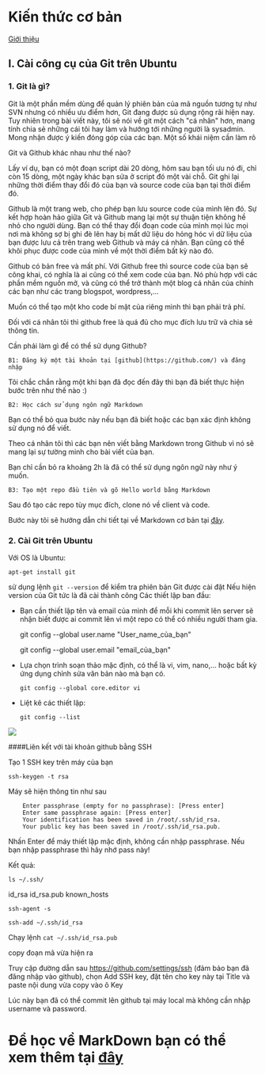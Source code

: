 # Kiến thức cơ bản 
[Giới thiệu](https://github.com/Phuc-gif051/markDown/blob/main/demo.md#%C4%91%E1%BB%83-h%E1%BB%8Dc-v%E1%BB%81-markdown-b%E1%BA%A1n-c%C3%B3-th%E1%BB%83-xem-th%C3%AAm-t%E1%BA%A1i-%C4%91%C3%A2y)
## I. Cài công cụ của Git trên Ubuntu 
### 1. Git là gì?
Git là một phần mềm dùng để quản lý phiên bản của mã nguồn tương tự như SVN nhưng có nhiều ưu điểm hơn, Git đang được sủ dụng rộng rãi hiện nay. Tuy nhiên trong bài viết này, tôi sẽ nói về git một cách "cá nhân" hơn, mang tính chia sẻ những cái tôi hay làm và hướng tới những người là sysadmin. Mong nhận được ý kiến đóng góp của các bạn.
Một số khái niệm cần làm rõ

Git và Github khác nhau như thế nào?

Lấy ví dụ, bạn có một đoạn script dài 20 dòng, hôm sau bạn tối ưu nó đi, chỉ còn 15 dòng, một ngày khác bạn sửa ở script đó một vài chỗ. Git ghi lại những thời điểm thay đổi đó của bạn và source code của bạn tại thời điểm đó.

Github là một trang web, cho phép bạn lưu source code của mình lên đó. Sự kết hợp hoàn hảo giữa Git và Github mang lại một sự thuận tiện không hề nhỏ cho người dùng. Bạn có thể thay đổi đoạn code của mình mọi lúc mọi nơi mà không sợ bị ghi đè lên hay bị mất dữ liệu do hỏng hóc vì dữ liệu của bạn được lưu cả trên trang web Github và máy cá nhân. Bạn cũng có thể khôi phục được code của mình về một thời điểm bất kỳ nào đó.

Github có bản free và mất phí. Với Github free thì source code của bạn sẽ công khai, có nghĩa là ai cũng có thể xem code của bạn. Nó phù hợp với các phần mềm nguồn mở, và cũng có thể trở thành một blog cá nhân của chính các bạn như các trang blogspot, wordpress,...

Muốn có thể tạo một kho code bí mật của riêng mình thì bạn phải trả phí.

Đối với cá nhân tôi thì github free là quá đủ cho mục đích lưu trữ và chia sẻ thông tin.

Cần phải làm gì để có thể sử dụng Github?

    B1: Đăng ký một tài khoản tại [github](https://github.com/) và đăng nhập

Tôi chắc chắn rằng một khi bạn đã đọc đến đây thì bạn đã biết thực hiện bước trên như thế nào :)

    B2: Học cách sử dụng ngôn ngữ Markdown

Bạn có thể bỏ qua bước này nếu bạn đã biết hoặc các bạn xác định không sử dụng nó để viết.

Theo cá nhân tôi thì các bạn nên viết bằng Markdown trong Github vì nó sẽ mang lại sự tường minh cho bài viết của bạn.

Bạn chỉ cần bỏ ra khoảng 2h là đã có thể sử dụng ngôn ngữ này như ý muốn.

    B3: Tạo một repo đầu tiên và gõ Hello world bằng Markdown

Sau đó tạo các repo tùy mục đích, clone nó về client và code.

Bước này tôi sẽ hướng dẫn chi tiết tại về Markdown cơ bản tại [đây](https://github.com/hocchudong/git-github-for-sysadmin#ii-ng%C3%B4n-ng%E1%BB%AF-markdown).
### 2. Cài Git trên Ubuntu
Với OS là Ubuntu:

    apt-get install git
sử dụng lệnh `git --version` để kiểm tra phiên bản Git được cài đặt
Nếu hiện version của Git tức là đã cài thành công
Các thiết lập ban đầu:

 - Bạn cần thiết lập tên và email của mình để mỗi khi commit lên server sẽ nhận biết được ai commit lên vì một repo có thể có nhiều người tham gia.

    git config --global user.name "User_name_của_bạn"

    git config --global user.email "email_của_bạn"

 - Lựa chọn trình soạn thảo mặc định, có thể là vi, vim, nano,... hoặc bất kỳ ứng dụng chỉnh sửa văn bản nào mà bạn có.

    ```git config --global core.editor vi	```

 - Liệt kê các thiết lập:

    ```git config --list	```

<img src="https://drive.google.com/file/d/16-5mW5Nslkw04r6sj-iisUzvjGXa3MNN/view?usp=sharing">

####Liên kết với tài khoản github bằng SSH

 Tạo 1 SSH key trên máy của bạn
 
 ``` ssh-keygen -t rsa ```
 
 Máy sẽ hiện thông tin như sau
 
 ``` Enter file in which to save the key (/root/.ssh/id_rsa): [Press enter]
     Enter passphrase (empty for no passphrase): [Press enter]
     Enter same passphrase again: [Press enter]
     Your identification has been saved in /root/.ssh/id_rsa.
     Your public key has been saved in /root/.ssh/id_rsa.pub.
 ```

Nhấn Enter để máy thiết lập mặc định, không cần nhập passphrase.
Nếu bạn nhập passphrase thì hãy nhớ pass này!

Kết quả:

 ```ls ~/.ssh/	```

id_rsa       id_rsa.pub   known_hosts

 ```ssh-agent -s	```

 ```ssh-add ~/.ssh/id_rsa	```
 
Chạy lệnh
 ```cat ~/.ssh/id_rsa.pub	```
 
copy đoạn mã vừa hiện ra

Truy cập đường dẫn sau https://github.com/settings/ssh (đảm bảo bạn đã đăng nhập vào github), chọn Add SSH key, đặt tên cho key này tại Title và paste nội dung vừa copy vào ô Key

Lúc này bạn đã có thể commit lên github tại máy local mà không cần nhập username và password.
# Để học về MarkDown bạn có thể xem thêm tại [đây](https://daringfireball.net/projects/markdown/syntax)

